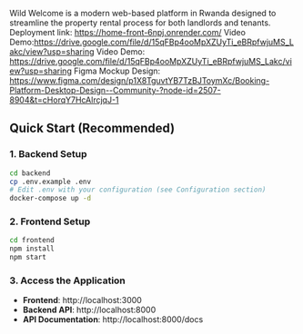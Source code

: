 
Wild Welcome is a modern web-based platform in Rwanda designed to streamline the property rental process for both landlords and tenants.
Deployment link: https://home-front-6npj.onrender.com/
Video Demo:https://drive.google.com/file/d/15qFBp4ooMpXZUyTi_eBRpfwjuMS_Lakc/view?usp=sharing
Video Demo: https://drive.google.com/file/d/15qFBp4ooMpXZUyTi_eBRpfwjuMS_Lakc/view?usp=sharing
Figma Mockup Design: https://www.figma.com/design/p1X8TguvtYB7TzBJToymXc/Booking-Platform-Desktop-Design--Community-?node-id=2507-8904&t=cHorqY7HcAlrcjqJ-1

## Quick Start (Recommended)

### 1. Backend Setup
```bash
cd backend
cp .env.example .env
# Edit .env with your configuration (see Configuration section)
docker-compose up -d
```

### 2. Frontend Setup
```bash
cd frontend
npm install
npm start
```

### 3. Access the Application
- **Frontend**: http://localhost:3000
- **Backend API**: http://localhost:8000
- **API Documentation**: http://localhost:8000/docs
